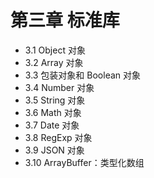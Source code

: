 # 第三章 标准库

*   3.1 Object 对象
*   3.2 Array 对象
*   3.3 包装对象和 Boolean 对象
*   3.4 Number 对象
*   3.5 String 对象
*   3.6 Math 对象
*   3.7 Date 对象
*   3.8 RegExp 对象
*   3.9 JSON 对象
*   3.10 ArrayBuffer：类型化数组